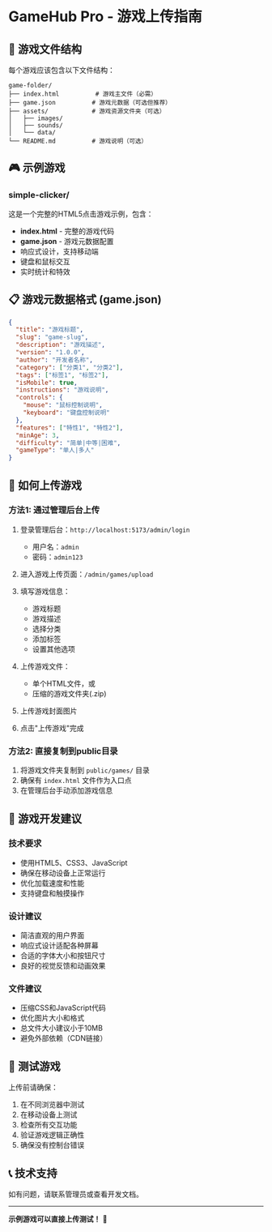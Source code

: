 # GameHub Pro - 游戏上传指南

## 📁 游戏文件结构

每个游戏应该包含以下文件结构：

```
game-folder/
├── index.html          # 游戏主文件（必需）
├── game.json          # 游戏元数据（可选但推荐）
├── assets/            # 游戏资源文件夹（可选）
│   ├── images/
│   ├── sounds/
│   └── data/
└── README.md          # 游戏说明（可选）
```

## 🎮 示例游戏

### simple-clicker/
这是一个完整的HTML5点击游戏示例，包含：

- **index.html** - 完整的游戏代码
- **game.json** - 游戏元数据配置
- 响应式设计，支持移动端
- 键盘和鼠标交互
- 实时统计和特效

## 📋 游戏元数据格式 (game.json)

```json
{
  "title": "游戏标题",
  "slug": "game-slug",
  "description": "游戏描述",
  "version": "1.0.0",
  "author": "开发者名称",
  "category": ["分类1", "分类2"],
  "tags": ["标签1", "标签2"],
  "isMobile": true,
  "instructions": "游戏说明",
  "controls": {
    "mouse": "鼠标控制说明",
    "keyboard": "键盘控制说明"
  },
  "features": ["特性1", "特性2"],
  "minAge": 3,
  "difficulty": "简单|中等|困难",
  "gameType": "单人|多人"
}
```

## 🚀 如何上传游戏

### 方法1: 通过管理后台上传

1. 登录管理后台：`http://localhost:5173/admin/login`
   - 用户名：`admin`
   - 密码：`admin123`

2. 进入游戏上传页面：`/admin/games/upload`

3. 填写游戏信息：
   - 游戏标题
   - 游戏描述
   - 选择分类
   - 添加标签
   - 设置其他选项

4. 上传游戏文件：
   - 单个HTML文件，或
   - 压缩的游戏文件夹(.zip)

5. 上传游戏封面图片

6. 点击"上传游戏"完成

### 方法2: 直接复制到public目录

1. 将游戏文件夹复制到 `public/games/` 目录
2. 确保有 `index.html` 文件作为入口点
3. 在管理后台手动添加游戏信息

## 🎯 游戏开发建议

### 技术要求
- 使用HTML5、CSS3、JavaScript
- 确保在移动设备上正常运行
- 优化加载速度和性能
- 支持键盘和触摸操作

### 设计建议
- 简洁直观的用户界面
- 响应式设计适配各种屏幕
- 合适的字体大小和按钮尺寸
- 良好的视觉反馈和动画效果

### 文件建议
- 压缩CSS和JavaScript代码
- 优化图片大小和格式
- 总文件大小建议小于10MB
- 避免外部依赖（CDN链接）

## 🔧 测试游戏

上传前请确保：

1. 在不同浏览器中测试
2. 在移动设备上测试
3. 检查所有交互功能
4. 验证游戏逻辑正确性
5. 确保没有控制台错误

## 📞 技术支持

如有问题，请联系管理员或查看开发文档。

---

**示例游戏可以直接上传测试！** 🎉 
